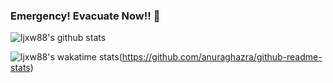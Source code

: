 ### Emergency! Evacuate Now!! 👋

![ljxw88's github stats](https://github-readme-stats.vercel.app/api?username=ljxw88&show_icons=true&theme=radical)

![ljxw88's wakatime stats](https://github-readme-stats.vercel.app/api/wakatime?username=ljxw88)(https://github.com/anuraghazra/github-readme-stats)

<!--
**ljxw88/ljxw88** is a ✨ _special_ ✨ repository because its `README.md` (this file) appears on your GitHub profile.

Here are some ideas to get you started:

- 🔭 I’m currently working on ...
- 🌱 I’m currently learning ...
- 👯 I’m looking to collaborate on ...
- 🤔 I’m looking for help with ...
- 💬 Ask me about ...
- 📫 How to reach me: ...
- 😄 Pronouns: ...
- ⚡ Fun fact: ...
-->

